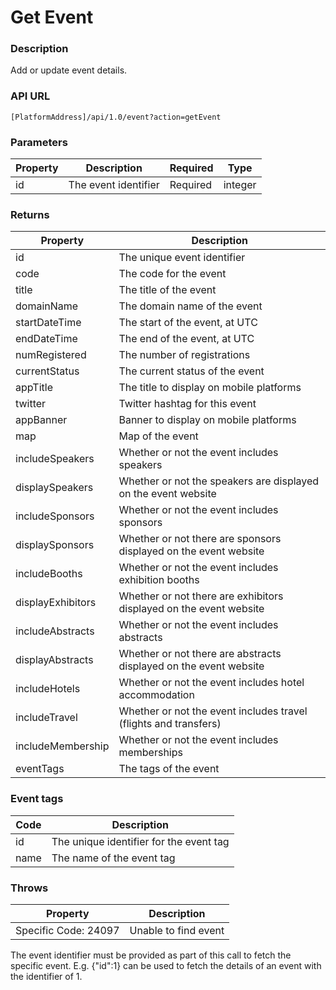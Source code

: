 # Get Event

### Description

Add or update event details.

### API URL

`[PlatformAddress]/api/1.0/event?action=getEvent`

### Parameters

| Property | Description | Required | Type |
| --- | --- | --- | --- |
| id | The event identifier | Required | integer |

### Returns

| Property | Description |
| --- | --- |
| id | The unique event identifier |
| code | The code for the event |
| title | The title of the event |
| domainName | The domain name of the event |
| startDateTime | The start of the event, at UTC |
| endDateTime | The end of the event, at UTC |
| numRegistered | The number of registrations |
| currentStatus | The current status of the event |
| appTitle | The title to display on mobile platforms |
| twitter | Twitter hashtag for this event |
| appBanner | Banner to display on mobile platforms |
| map | Map of the event |
| includeSpeakers | Whether or not the event includes speakers |
| displaySpeakers | Whether or not the speakers are displayed on the event website |
| includeSponsors | Whether or not the event includes sponsors |
| displaySponsors | Whether or not there are sponsors displayed on the event website |
| includeBooths | Whether or not the event includes exhibition booths |
| displayExhibitors | Whether or not there are exhibitors displayed on the event website |
| includeAbstracts | Whether or not the event includes abstracts |
| displayAbstracts | Whether or not there are abstracts displayed on the event website |
| includeHotels | Whether or not the event includes hotel accommodation |
| includeTravel | Whether or not the event includes travel \(flights and transfers\) |
| includeMembership | Whether or not the event includes memberships |
| eventTags | The tags of the event |

### Event tags

| Code | Description |
| --- | --- |
| id | The unique identifier for the event tag |
| name | The name of the event tag |

### Throws

| Property | Description |
| --- | --- |
| Specific Code: 24097 | Unable to find event |

The event identifier must be provided as part of this call to fetch the specific event. E.g. {"id":1} can be used to fetch the details of an event with the identifier of 1.

